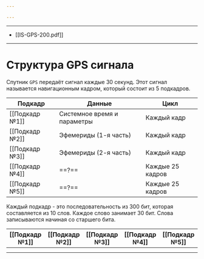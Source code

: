 ```yaml
---

---
```


---
- [[IS-GPS-200.pdf]]
---
# Структура GPS сигнала
Спутник `GPS` передаёт сигнал каждые $30$ секунд. Этот сигнал называется навигационным кадром, который состоит из $5$ подкадров.

| Подкадр        | Данные                      | Цикл               |
| -------------- | --------------------------- | ------------------ |
| [[Подкадр №1]] | Системное время и параметры | Каждый кадр        |
| [[Подкадр №2]] | Эфемериды (1-я часть)       | Каждый кадр        |
| [[Подкадр №3]] | Эфемериды (2-я часть)       | Каждый кадр        |
| [[Подкадр №4]] | ==?==                       | Каждые $25$ кадров |
| [[Подкадр №5]] | ==?==                       | Каждые $25$ кадров |
Каждый подкадр - это последовательность из $300$ бит, которая составляется из $10$ слов. Каждое слово занимает $30$ бит. Слова записываются начиная со старшего бита.

| [[Подкадр №1]] | [[Подкадр №2]] | [[Подкадр №3]] | [[Подкадр №4]] | [[Подкадр №5]] |
| -------------- | -------------- | -------------- | -------------- | -------------- |
|                |                |                |                |                |
|                |                |                |                |                |
